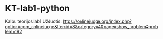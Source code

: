 # KT-lab1-python
Kalbu teorijos lab1
Užduotis: https://onlinejudge.org/index.php?option=com_onlinejudge&Itemid=8&category=4&page=show_problem&problem=192
